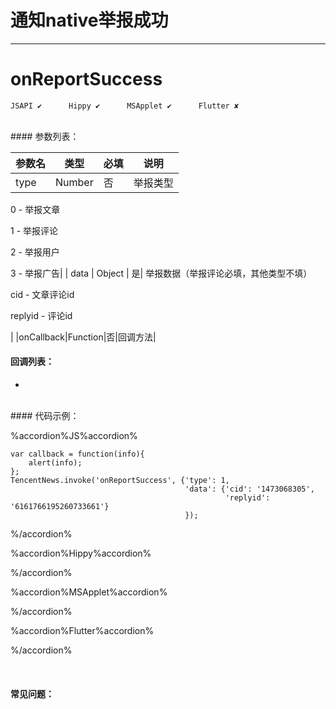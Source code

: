 # 通知native举报成功
---
# onReportSuccess

```
JSAPI ✔      Hippy ✔      MSApplet ✔      Flutter ✘

```
<br>
#### 参数列表：

|参数名|类型|必填|说明|
|-|-|-|-| 
| type |Number|否|举报类型

0 - 举报文章

1 - 举报评论

2 - 举报用户

3 - 举报广告|
| data | Object | 是| 举报数据（举报评论必填，其他类型不填）

cid - 文章评论id

replyid - 评论id

|
|onCallback|Function|否|回调方法|
<br>
#### 回调列表：
-
<br>
#### 代码示例：


%accordion%JS%accordion%

```
var callback = function(info){
    alert(info);
};
TencentNews.invoke('onReportSuccess', {'type': 1,
                                       'data': {'cid': '1473068305',
                                                'replyid': '6161766195260733661'}
                                       });

```

%/accordion%

%accordion%Hippy%accordion%

%/accordion%

%accordion%MSApplet%accordion%

%/accordion%

%accordion%Flutter%accordion%

%/accordion%

<br>

#### 常见问题：

